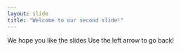 ```yaml
---
layout: slide
title: "Welcome to our second slide!"
---
```

We hope you like the slides
Use the left arrow to go back!
